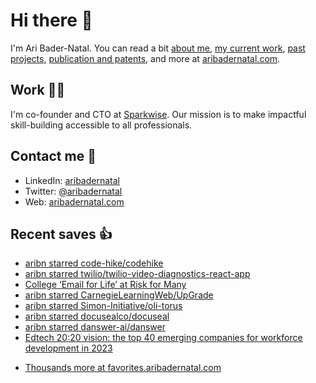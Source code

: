 # Hi there  👋

I'm Ari Bader-Natal. You can read a bit [about me](https://aribadernatal.com), [my current work](https://aribadernatal.com/projects/Sparkwise/), [past projects](https://aribadernatal.com/projects/), [publication and patents](https://aribadernatal.com/publications), and more at [aribadernatal.com](https://aribadernatal.com).

## Work  👨‍💻

I'm co-founder and CTO at [Sparkwise](https://sparkwise.co). Our mission is to make impactful skill-building accessible to all professionals.

## Contact me  💬 

- LinkedIn: [aribadernatal](https://linkedin.com/in/aribadernatal)
- Twitter: [@aribadernatal](https://twitter.com/aribadernatal)
- Web: [aribadernatal.com](https://aribadernatal.com)

## Recent saves  👍

<!--START_SECTION:feed-->
* [aribn starred code-hike&#x2F;codehike](https:&#x2F;&#x2F;favorites.aribadernatal.com&#x2F;github-favorites&#x2F;2023&#x2F;07&#x2F;aribn-starred-code-hike-codehike&#x2F;)
* [aribn starred twilio&#x2F;twilio-video-diagnostics-react-app](https:&#x2F;&#x2F;favorites.aribadernatal.com&#x2F;github-favorites&#x2F;2023&#x2F;07&#x2F;aribn-starred-twilio-twilio-video-diagnostics-react-app&#x2F;)
* [College ‘Email for Life’ at Risk for Many](https:&#x2F;&#x2F;favorites.aribadernatal.com&#x2F;pocket-favorites&#x2F;2023&#x2F;07&#x2F;college-email-for-life-at-risk-for-many&#x2F;)
* [aribn starred CarnegieLearningWeb&#x2F;UpGrade](https:&#x2F;&#x2F;favorites.aribadernatal.com&#x2F;github-favorites&#x2F;2023&#x2F;07&#x2F;aribn-starred-carnegielearningweb-upgrade&#x2F;)
* [aribn starred Simon-Initiative&#x2F;oli-torus](https:&#x2F;&#x2F;favorites.aribadernatal.com&#x2F;github-favorites&#x2F;2023&#x2F;07&#x2F;aribn-starred-simon-initiative-oli-torus&#x2F;)
* [aribn starred docusealco&#x2F;docuseal](https:&#x2F;&#x2F;favorites.aribadernatal.com&#x2F;github-favorites&#x2F;2023&#x2F;07&#x2F;aribn-starred-docusealco-docuseal&#x2F;)
* [aribn starred danswer-ai&#x2F;danswer](https:&#x2F;&#x2F;favorites.aribadernatal.com&#x2F;github-favorites&#x2F;2023&#x2F;07&#x2F;aribn-starred-danswer-ai-danswer&#x2F;)
* [Edtech 20:20 vision: the top 40 emerging companies for workforce development in 2023](https:&#x2F;&#x2F;favorites.aribadernatal.com&#x2F;pocket-favorites&#x2F;2023&#x2F;07&#x2F;edtech-2020-vision-the-top-40-emerging-companies-for-workforce-development-in-2023&#x2F;)
<!--END_SECTION:feed-->
* [Thousands more at favorites.aribadernatal.com](https://favorites.aribadernatal.com)
